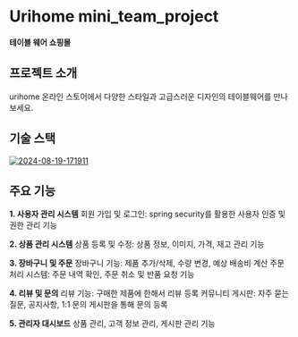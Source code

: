 # **Urihome mini_team_project**
**테이블 웨어 쇼핑몰**

## **프로젝트 소개**
urihome 온라인 스토어에서 다양한 스타일과 고급스러운 디자인의 테이블웨어를 만나보세요. 

## **기술 스택**
<a href="https://ibb.co/TBbJvQF"><img src="https://i.ibb.co/WWP7xrY/2024-08-19-171911.png" alt="2024-08-19-171911" border="0"></a>

## **주요 기능**
**1. 사용자 관리 시스템**
회원 가입 및 로그인: spring security를 활용한 사용자 인증 및 권한 관리 기능 

**2. 상품 관리 시스템**
상품 등록 및 수정: 상품 정보, 이미지, 가격, 재고 관리 기능

**3. 장바구니 및 주문**
장바구니 기능: 제품 추가/삭제, 수량 변경, 예상 배송비 계산
주문 처리 시스템: 주문 내역 확인, 주문 취소 및 반품 요청 기능

**4. 리뷰 및 문의**
리뷰 기능: 구매한 제품에 한해서 리뷰 등록 
커뮤니티 게시판: 자주 묻는 질문, 공지사항, 1:1 문의 게시판을 통해 문의 등록  

**5. 관리자 대시보드**
상품 관리, 고객 정보 관리, 게시판 관리 기능

